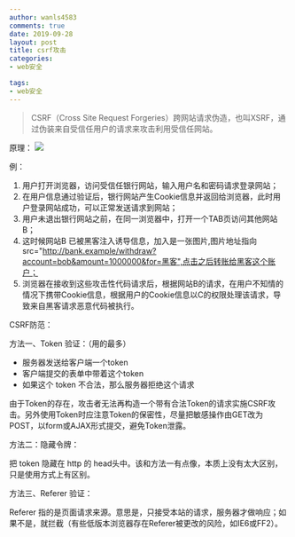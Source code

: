 ```yaml
---
author: wanls4583
comments: true
date: 2019-09-28
layout: post
title: csrf攻击
categories:
- web安全

tags:
- web安全
---
```


>CSRF（Cross Site Request Forgeries）跨网站请求伪造，也叫XSRF，通过伪装来自受信任用户的请求来攻击利用受信任网站。

原理：
![](https://wanls4583.github.io/images/posts/web安全/csrf攻击.jpg)

例：
1. 用户打开浏览器，访问受信任银行网站，输入用户名和密码请求登录网站；
2. 在用户信息通过验证后，银行网站产生Cookie信息并返回给浏览器，此时用户登录网站成功，可以正常发送请求到网站；
3. 用户未退出银行网站之前，在同一浏览器中，打开一个TAB页访问其他网站B；
4. 这时候网站B 已被黑客注入诱导信息，加入是一张图片,图片地址指向src="http://bank.example/withdraw?account=bob&amount=1000000&for=黑客",点击之后转账给黑客这个账户；
5. 浏览器在接收到这些攻击性代码请求后，根据网站B的请求，在用户不知情的情况下携带Cookie信息，根据用户的Cookie信息以C的权限处理该请求，导致来自黑客请求恶意代码被执行。 

CSRF防范：

方法一、Token 验证：（用的最多）

- 服务器发送给客户端一个token
- 客户端提交的表单中带着这个token
- 如果这个 token 不合法，那么服务器拒绝这个请求

由于Token的存在，攻击者无法再构造一个带有合法Token的请求实施CSRF攻击。另外使用Token时应注意Token的保密性，尽量把敏感操作由GET改为POST，以form或AJAX形式提交，避免Token泄露。

方法二：隐藏令牌：

把 token 隐藏在 http 的 head头中。该和方法一有点像，本质上没有太大区别，只是使用方式上有区别。

方法三、Referer 验证：

Referer 指的是页面请求来源。意思是，只接受本站的请求，服务器才做响应；如果不是，就拦截（有些低版本浏览器存在Referer被更改的风险，如IE6或FF2）。